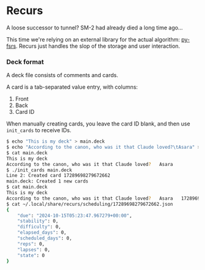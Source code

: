 # Recurs
A loose successor to tunnel? SM-2 had already died a long time ago...

This time we're relying on an external library for the actual algorithm:
[py-fsrs](https://github.com/open-spaced-repetition/py-fsrs). Recurs just
handles the slop of the storage and user interaction.

### Deck format
A deck file consists of comments and cards.

A card is a tab-separated value entry, with columns:
1. Front
2. Back
3. Card ID

When manually creating cards, you leave the card ID blank, and then use
`init_cards` to receive IDs.

```sh
$ echo "This is my deck" > main.deck
$ echo "According to the canon, who was it that Claude loved?\tAsara" >> main.deck
$ cat main.deck
This is my deck
According to the canon, who was it that Claude loved?	Asara
$ ./init_cards main.deck
Line 2: Created card 17289698279672662
main.deck: Created 1 new cards
$ cat main.deck
This is my deck
According to the canon, who was it that Claude loved?	Asara	17289698279672662
$ cat ~/.local/share/recurs/scheduling/17289698279672662.json
{
    "due": "2024-10-15T05:23:47.967279+00:00",
    "stability": 0,
    "difficulty": 0,
    "elapsed_days": 0,
    "scheduled_days": 0,
    "reps": 0,
    "lapses": 0,
    "state": 0
}
```
